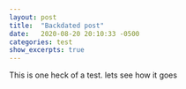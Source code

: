 ```yaml
---
layout: post
title:  "Backdated post"
date:   2020-08-20 20:10:33 -0500
categories: test
show_excerpts: true
---
```

This is one heck of a test. lets see how it goes